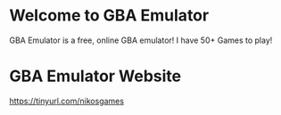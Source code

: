 # Welcome to GBA Emulator

GBA Emulator is a free, online GBA emulator! I have 50+ Games to play!

# GBA Emulator Website

https://tinyurl.com/nikosgames
